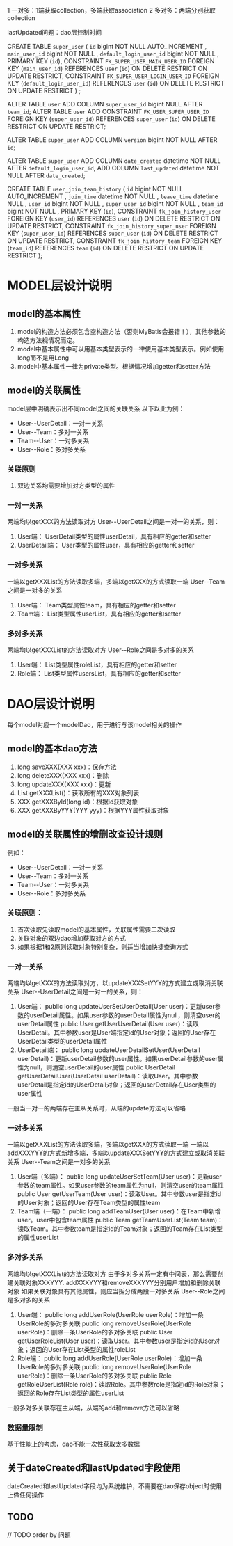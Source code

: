 1  一对多：1端获取collection，多端获取association
2  多对多：两端分别获取collection

lastUpdated问题：dao层控制时间


CREATE TABLE `super_user` (
`id`  bigint NOT NULL AUTO_INCREMENT ,
`main_user_id`  bigint NOT NULL ,
`default_login_user_id`  bigint NOT NULL ,
PRIMARY KEY (`id`),
CONSTRAINT `FK_SUPER_USER_MAIN_USER_ID` FOREIGN KEY (`main_user_id`) REFERENCES `user` (`id`) ON DELETE RESTRICT ON UPDATE RESTRICT,
CONSTRAINT `FK_SUPER_USER_LOGIN_USER_ID` FOREIGN KEY (`default_login_user_id`) REFERENCES `user` (`id`) ON DELETE RESTRICT ON UPDATE RESTRICT
)
;

ALTER TABLE `user`
ADD COLUMN `super_user_id`  bigint NULL AFTER `team_id`;
ALTER TABLE `user` ADD CONSTRAINT `FK_USER_SUPER_USER_ID` FOREIGN KEY (`super_user_id`) REFERENCES `super_user` (`id`) ON DELETE RESTRICT ON UPDATE RESTRICT;

ALTER TABLE `super_user`
ADD COLUMN `version`  bigint NOT NULL AFTER `id`;

ALTER TABLE `super_user`
ADD COLUMN `date_created`  datetime NOT NULL AFTER `default_login_user_id`,
ADD COLUMN `last_updated`  datetime NOT NULL AFTER `date_created`;


CREATE TABLE `user_join_team_history` (
`id`  bigint NOT NULL AUTO_INCREMENT ,
`join_time`  datetime NOT NULL ,
`leave_time`  datetime NULL ,
`user_id`  bigint NOT NULL ,
`super_user_id`  bigint NOT NULL ,
`team_id`  bigint NOT NULL ,
PRIMARY KEY (`id`),
CONSTRAINT `fk_join_history_user` FOREIGN KEY (`user_id`) REFERENCES `user` (`id`) ON DELETE RESTRICT ON UPDATE RESTRICT,
CONSTRAINT `fk_join_history_super_user` FOREIGN KEY (`super_user_id`) REFERENCES `super_user` (`id`) ON DELETE RESTRICT ON UPDATE RESTRICT,
CONSTRAINT `fk_join_history_team` FOREIGN KEY (`team_id`) REFERENCES `team` (`id`) ON DELETE RESTRICT ON UPDATE RESTRICT
);


# MODEL层设计说明

## model的基本属性

1. model的构造方法必须包含空构造方法（否则MyBatis会报错！），其他参数的构造方法视情况而定。
2. model中基本属性中可以用基本类型表示的一律使用基本类型表示。例如使用long而不是用Long
3. model中基本属性一律为private类型。根据情况增加getter和setter方法

## model的关联属性

model层中明确表示出不同model之间的关联关系
以下以此为例：
* User--UserDetail：一对一关系
* User--Team：多对一关系
* Team--User：一对多关系
* User--Role：多对多关系

### 关联原则

1. 双边关系均需要增加对方类型的属性

### 一对一关系

两端均以getXXX的方法读取对方
User--UserDetail之间是一对一的关系，则：

1. User端：
  UserDetail类型的属性userDetail，具有相应的getter和setter
2. UserDetail端：
  User类型的属性user，具有相应的getter和setter

### 一对多关系

一端以getXXXList的方法读取多端，多端以getXXX的方式读取一端
User--Team之间是一对多的关系
1. User端：
  Team类型属性team，具有相应的getter和setter
2. Team端：
  List<User>类型属性userList，具有相应的getter和setter

### 多对多关系

两端均以getXXXList的方法读取对方
User--Role之间是多对多的关系
1. User端：
  List<Role>类型属性roleList，具有相应的getter和setter
2. Role端：
  List<User>类型属性usersList，具有相应的getter和setter

# DAO层设计说明

每个model对应一个modelDao，用于进行与该model相关的操作

## model的基本dao方法
1. long saveXXX(XXX xxx)：保存方法
2. long deleteXXX(XXX xxx)：删除
3. long updateXXX(XXX xxx)：更新
4. List<XXX> getXXXList()：获取所有的XXX对象列表
4. XXX getXXXById(long id)：根据id获取对象
5. XXX getXXXByYYY(YYY yyy)：根据YYY属性获取对象

## model的关联属性的增删改查设计规则

例如：
* User--UserDetail：一对一关系
* User--Team：多对一关系
* Team--User：一对多关系
* User--Role：多对多关系

### 关联原则：
1. 首次读取先读取model的基本属性，关联属性需要二次读取
2. 关联对象的双边dao增加获取对方的方式
3. 如果根据1和2原则读取对象特别复杂，则适当增加快捷查询方式

### 一对一关系

两端均以getXXX的方法读取对方，以updateXXXSetYYY的方式建立或取消关联关系
User--UserDetail之间是一对一的关系，则：

1. User端：
  public long updateUserSetUserDetail(User user)：更新user参数的userDetail属性。如果user参数的userDetail属性为null，则清空user的userDetail属性
  public User getUserUserDetail(User user)：读取UserDetail。其中参数user是User端指定id的User对象；返回的User存在UserDetail类型的userDetail属性
2. UserDetail端：
  public long updateUserDetailSetUser(UserDetail userDetail)：更新userDetail参数的user属性。如果userDetail参数的user属性为null，则清空userDetail的user属性
  public UserDetail getUserDetailUser(UserDetail userDetail)：读取User。其中参数userDetail是指定id的UserDetail对象；返回的userDetail存在User类型的user属性

一般当一对一的两端存在主从关系时，从端的update方法可以省略

### 一对多关系

一端以getXXXList的方法读取多端，多端以getXXX的方式读取一端
一端以addXXXYYY的方式新增多端，多端以updateXXXSetYYY的方式建立或取消关联关系
User--Team之间是一对多的关系

1. User端（多端）：
  public long updateUserSetTeam(User user)：更新user参数的team属性。如果user参数的team属性为null，则清空user的team属性
  public User getUserTeam(User user)：读取User。其中参数user是指定id的User对象；返回的User存在Team类型的属性team
2. Team端（一端）：
  public long addTeamUser(User user)：在Team中新增user。user中包含team属性
  public Team getTeamUserList(Team team)：读取Team。其中参数team是指定id的Team对象；返回的Team存在List<User>类型的属性userList

### 多对多关系

两端均以getXXXList的方法读取对方
由于多对多关系一定有中间表，那么需要创建关联对象XXXYYY. addXXXYYY和removeXXXYYY分别用户增加和删除关联对象
如果关联对象具有其他属性，则应当拆分成两段一对多关系
User--Role之间是多对多的关系

1. User端：
  public long addUserRole(UserRole userRole)：增加一条UserRole的多对多关联
  public long removeUserRole(UserRole userRole)：删除一条UserRole的多对多关联
  public User getUserRoleList(User user)：读取User。其中参数user是指定id的User对象；返回的User存在List<Role>类型的属性roleList
2. Role端：
  public long addUserRole(UserRole userRole)：增加一条UserRole的多对多关联
  public long removeUserRole(UserRole userRole)：删除一条UserRole的多对多关联
  public Role getRoleUserList(Role role)：读取Role。其中参数role是指定id的Role对象；返回的Role存在List<User>类型的属性userList

一般多对多关联存在主从端，从端的add和remove方法可以省略

### 数据量限制

基于性能上的考虑，dao不能一次性获取太多数据

## 关于dateCreated和lastUpdated字段使用

dateCreated和lastUpdated字段均为系统维护，不需要在dao保存object时使用上做任何操作

##  TODO

// TODO  order by 问题
